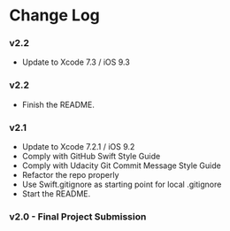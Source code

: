 # Change Log

### v2.2
* Update to Xcode 7.3 / iOS 9.3

### v2.2
* Finish the README.

### v2.1
* Update to Xcode 7.2.1 / iOS 9.2
* Comply with GitHub Swift Style Guide
* Comply with Udacity Git Commit Message Style Guide
* Refactor the repo properly
* Use Swift.gitignore as starting point for local .gitignore
* Start the README.

### v2.0 - Final Project Submission